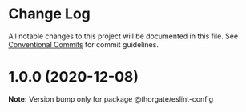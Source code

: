 # Change Log

All notable changes to this project will be documented in this file.
See [Conventional Commits](https://conventionalcommits.org) for commit guidelines.

# 1.0.0 (2020-12-08)

**Note:** Version bump only for package @thorgate/eslint-config
